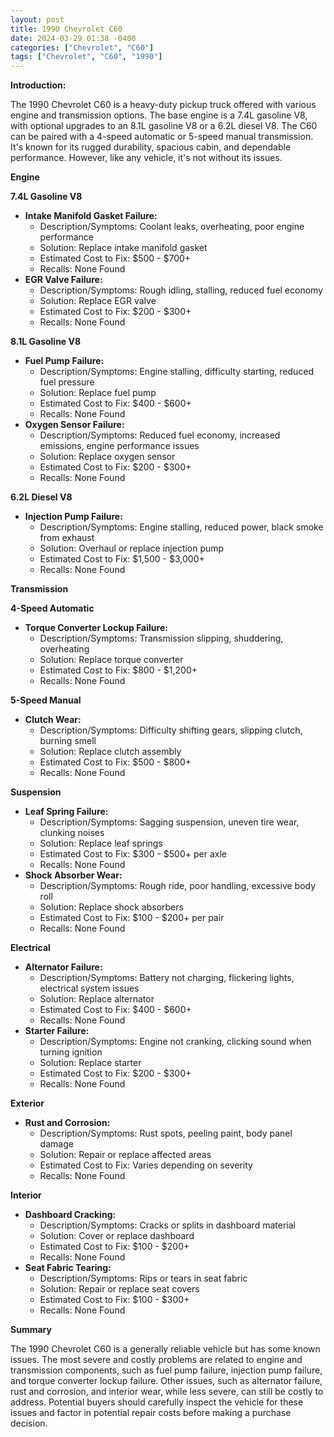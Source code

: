 ```yaml
---
layout: post
title: 1990 Chevrolet C60
date: 2024-03-29 01:38 -0400
categories: ["Chevrolet", "C60"]
tags: ["Chevrolet", "C60", "1990"]
---
```

**Introduction:**

The 1990 Chevrolet C60 is a heavy-duty pickup truck offered with various engine and transmission options. The base engine is a 7.4L gasoline V8, with optional upgrades to an 8.1L gasoline V8 or a 6.2L diesel V8. The C60 can be paired with a 4-speed automatic or 5-speed manual transmission. It's known for its rugged durability, spacious cabin, and dependable performance. However, like any vehicle, it's not without its issues.

**Engine**

**7.4L Gasoline V8**

* **Intake Manifold Gasket Failure:**
    * Description/Symptoms: Coolant leaks, overheating, poor engine performance
    * Solution: Replace intake manifold gasket
    * Estimated Cost to Fix: $500 - $700+
    * Recalls: None Found
* **EGR Valve Failure:**
    * Description/Symptoms: Rough idling, stalling, reduced fuel economy
    * Solution: Replace EGR valve
    * Estimated Cost to Fix: $200 - $300+
    * Recalls: None Found

**8.1L Gasoline V8**

* **Fuel Pump Failure:**
    * Description/Symptoms: Engine stalling, difficulty starting, reduced fuel pressure
    * Solution: Replace fuel pump
    * Estimated Cost to Fix: $400 - $600+
    * Recalls: None Found
* **Oxygen Sensor Failure:**
    * Description/Symptoms: Reduced fuel economy, increased emissions, engine performance issues
    * Solution: Replace oxygen sensor
    * Estimated Cost to Fix: $200 - $300+
    * Recalls: None Found

**6.2L Diesel V8**

* **Injection Pump Failure:**
    * Description/Symptoms: Engine stalling, reduced power, black smoke from exhaust
    * Solution: Overhaul or replace injection pump
    * Estimated Cost to Fix: $1,500 - $3,000+
    * Recalls: None Found

**Transmission**

**4-Speed Automatic**

* **Torque Converter Lockup Failure:**
    * Description/Symptoms: Transmission slipping, shuddering, overheating
    * Solution: Replace torque converter
    * Estimated Cost to Fix: $800 - $1,200+
    * Recalls: None Found

**5-Speed Manual**

* **Clutch Wear:**
    * Description/Symptoms: Difficulty shifting gears, slipping clutch, burning smell
    * Solution: Replace clutch assembly
    * Estimated Cost to Fix: $500 - $800+
    * Recalls: None Found

**Suspension**

* **Leaf Spring Failure:**
    * Description/Symptoms: Sagging suspension, uneven tire wear, clunking noises
    * Solution: Replace leaf springs
    * Estimated Cost to Fix: $300 - $500+ per axle
    * Recalls: None Found
* **Shock Absorber Wear:**
    * Description/Symptoms: Rough ride, poor handling, excessive body roll
    * Solution: Replace shock absorbers
    * Estimated Cost to Fix: $100 - $200+ per pair
    * Recalls: None Found

**Electrical**

* **Alternator Failure:**
    * Description/Symptoms: Battery not charging, flickering lights, electrical system issues
    * Solution: Replace alternator
    * Estimated Cost to Fix: $400 - $600+
    * Recalls: None Found
* **Starter Failure:**
    * Description/Symptoms: Engine not cranking, clicking sound when turning ignition
    * Solution: Replace starter
    * Estimated Cost to Fix: $200 - $300+
    * Recalls: None Found

**Exterior**

* **Rust and Corrosion:**
    * Description/Symptoms: Rust spots, peeling paint, body panel damage
    * Solution: Repair or replace affected areas
    * Estimated Cost to Fix: Varies depending on severity
    * Recalls: None Found

**Interior**

* **Dashboard Cracking:**
    * Description/Symptoms: Cracks or splits in dashboard material
    * Solution: Cover or replace dashboard
    * Estimated Cost to Fix: $100 - $200+
    * Recalls: None Found
* **Seat Fabric Tearing:**
    * Description/Symptoms: Rips or tears in seat fabric
    * Solution: Repair or replace seat covers
    * Estimated Cost to Fix: $100 - $300+
    * Recalls: None Found

**Summary**

The 1990 Chevrolet C60 is a generally reliable vehicle but has some known issues. The most severe and costly problems are related to engine and transmission components, such as fuel pump failure, injection pump failure, and torque converter lockup failure. Other issues, such as alternator failure, rust and corrosion, and interior wear, while less severe, can still be costly to address. Potential buyers should carefully inspect the vehicle for these issues and factor in potential repair costs before making a purchase decision.
